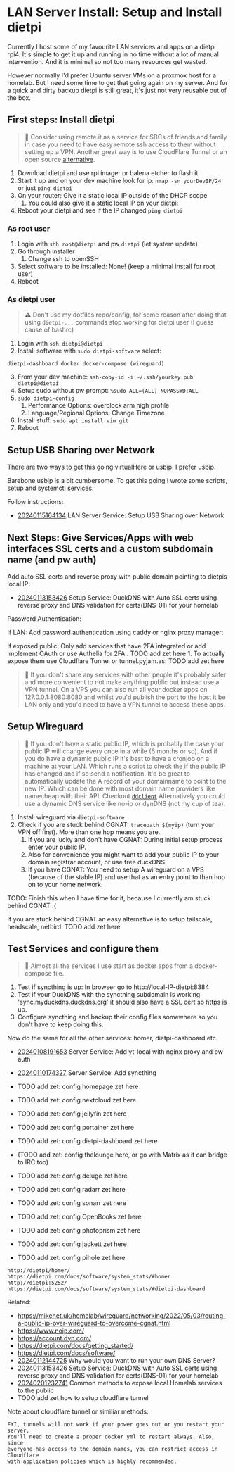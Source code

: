 # LAN Server Install: Setup and Install dietpi

Currently I host some of my favourite LAN services and apps on a dietpi rpi4.
It's simple to get it up and running in no time without a lot of manual
intervention. And it is minimal so not too many resources get wasted.

However normally I'd prefer Ubuntu server VMs on a proxmox host for a homelab.
But I need some time to get that going again on my server. And for a quick and
dirty backup dietpi is still great, it's just not very reusable out of the box.
 
## First steps: Install dietpi

> 🧐 Consider using remote.it as a service for SBCs of friends and family in
> case you need to have easy remote ssh access to them without setting up a
> VPN. Another great way is to use CloudFlare Tunnel or an open source [alternative].

1. Download dietpi and use rpi imager or balena etcher to flash it.
1. Start it up and on your dev machine look for ip: `nmap -sn yourDevIP/24` or just `ping dietpi`
1. On your router: Give it a static local IP outside of the DHCP scope
      1. You could also give it a static local IP on your dietpi:
1. Reboot your dietpi and see if the IP changed `ping dietpi`

### As root user

1. Login with `shh root@dietpi` and pw `dietpi` (let system update)
1. Go through installer
      1. Change ssh to openSSH
1. Select software to be installed: None! (keep a minimal install for root user)
1. Reboot

### As dietpi user

> ⚠️ Don't use my dotfiles repo/config, for some reason after doing that using
> `dietpi-...` commands stop working for dietpi user (I guess cause of bashrc)

1. Login with `ssh dietpi@dietpi`
1. Install software with `sudo dietpi-software` select:

```
dietpi-dashboard docker docker-compose (wireguard)
```

3. From your dev machine: `ssh-copy-id -i ~/.ssh/yourkey.pub dietpi@dietpi`
3. Setup sudo without pw prompt: `%sudo ALL=(ALL) NOPASSWD:ALL`
3. `sudo dietpi-config`
   1. Performance Options: overclock arm high profile
   1. Language/Regional Options: Change Timezone
3. Install stuff: `sudo apt install vim git `
3. Reboot

## Setup USB Sharing over Network

There are two ways to get this going virtualHere or usbip. I prefer usbip.

Barebone usbip is a bit cumbersome. To get this going I wrote some scripts,
setup and systemctl services.

Follow instructions:

* [20240115164134](/20240115164134/) LAN Server Service: Setup USB Sharing over Network

## Next Steps: Give Services/Apps with web interfaces SSL certs and a custom subdomain name (and pw auth)

Add auto SSL certs and reverse proxy with public domain pointing to dietpis local IP:
* [20240113153426](/20240113153426/) Setup Service: DuckDNS with Auto SSL certs using reverse proxy and DNS validation for certs(DNS-01) for your homelab

Password Authentication:

If LAN: Add password authentication using caddy or nginx proxy manager:

If exposed public: Only add services that have 2FA integrated or add implement OAuth or use Authelia for 2FA . TODO add zet here
      1. To actually expose them use Cloudflare Tunnel or tunnel.pyjam.as: TODO add zet here

> 🧐 If you don't share any services with other people it's probably safer and
> more convenient to not make anything public but instead use a VPN tunnel. On
> a VPS you can also run all your docker apps on 127.0.0.1:8080:8080 and whilst
> you'd publish the port to the host it be LAN only and you'd need to have a
> VPN tunnel to access these apps.

## Setup Wireguard

> 🧐 If you don't have a static public IP, which is probably the case your public IP
> will change every once in a while (6 months or so). And if you do have a
> dynamic public IP it's best to have a cronjob on a machine at your LAN. Which
> runs a script to check the if the public IP has changed and if so send a
> notification. It'd be great to automatically update the A record of your
> domainname to point to the new IP. Which can be done with most domain name
> providers like namecheap with their API. Checkout [`ddclient`][ddclient]
> Alternatively you could use a dynamic DNS service like no-ip or dynDNS (not
> my cup of tea).

1. Install wireguard via `dietpi-software`
1. Check if you are stuck behind CGNAT: `tracepath $(myip)` (turn your VPN off
   first). More than one hop means you are.
    1. If you are lucky and don't have CGNAT: During initial setup process
       enter your public IP.
    1. Also for convenience you might want to add your public IP to your domain
       registrar account, or use free duckDNS.
    1. If you have CGNAT: You need to setup A wireguard on a VPS (because of
       the stable IP) and use that as an entry point to than hop on to your
       home network.

TODO: Finish this when I have time for it, because I currently am stuck behind CGNAT :(

If you are stuck behind CGNAT an easy alternative is to setup tailscale, headscale, netbird: TODO add zet here

## Test Services and configure them

> 📝 Almost all the services I use start as docker apps from a docker-compose file.

1. Test if syncthing is up: In browser go to http://local-IP-dietpi:8384
1. Test if your DuckDNS with the syncthing subdomain is working 'sync.myduckdns.duckdns.org' it should also have a SSL cert so https is up.
1. Configure syncthing and backup their config files somewhere so you don't have to keep doing this.

Now do the same for all the other services: homer, dietpi-dashboard etc.

* [20240108191653](/20240108191653/) Server Service: Add yt-local with nginx proxy and pw auth
* [20240110174327](/20240110174327/) Server Service: Add syncthing

* TODO add zet: config homepage zet here
* TODO add zet: config nextcloud zet here
* TODO add zet: config jellyfin zet here
* TODO add zet: config portainer zet here
* TODO add zet: config dietpi-dashboard zet here

* (TODO add zet: config thelounge here, or go with Matrix as it can bridge to IRC too)
* TODO add zet: config deluge zet here
* TODO add zet: config radarr zet here
* TODO add zet: config sonarr zet here
* TODO add zet: config OpenBooks zet here
* TODO add zet: config photoprism zet here
* TODO add zet: config jackett zet here
* TODO add zet: config pihole zet here

```
http://dietpi/homer/
https://dietpi.com/docs/software/system_stats/#homer
http://dietpi:5252/
https://dietpi.com/docs/software/system_stats/#dietpi-dashboard
```

[ddclient]:<https://github.com/ddclient/ddclient >
[alternative]: <https://github.com/anderspitman/awesome-tunneling>

Related:

* <https://mikenet.uk/homelab/wireguard/networking/2022/05/03/routing-a-public-ip-over-wireguard-to-overcome-cgnat.html>
* <https://www.noip.com/>
* <https://account.dyn.com/>
* <https://dietpi.com/docs/getting_started/>
* <https://dietpi.com/docs/software/>
* [20240112144725](/20240112144725/) Why would you want to run your own DNS Server?
* [20240113153426](/20240113153426/) Setup Service: DuckDNS with Auto SSL certs using reverse proxy and DNS validation for certs(DNS-01) for your homelab
* [20240201232741](/20240201232741/) Common methods to expose local Homelab services to the public
* TODO add zet how to setup cloudflare tunnel

Note about cloudflare tunnel or similiar methods:
```
FYI, tunnels will not work if your power goes out or you restart your server.
You'll need to create a proper docker yml to restart always. Also, since
everyone has access to the domain names, you can restrict access in Cloudflare
with application policies which is highly recommended.
```
